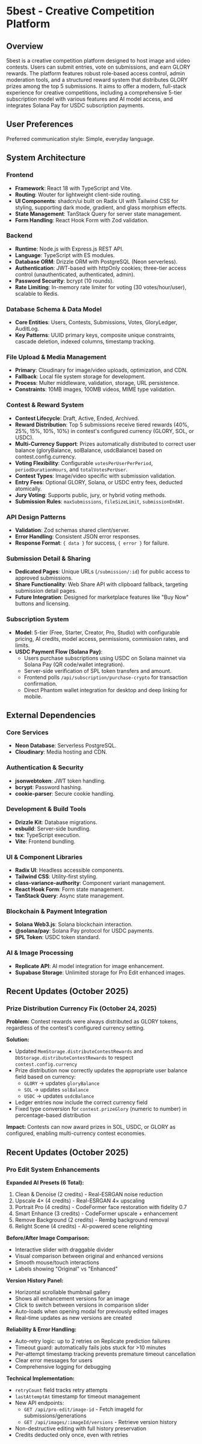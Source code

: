 # 5best - Creative Competition Platform

## Overview
5best is a creative competition platform designed to host image and video contests. Users can submit entries, vote on submissions, and earn GLORY rewards. The platform features robust role-based access control, admin moderation tools, and a structured reward system that distributes GLORY prizes among the top 5 submissions. It aims to offer a modern, full-stack experience for creative competitions, including a comprehensive 5-tier subscription model with various features and AI model access, and integrates Solana Pay for USDC subscription payments.

## User Preferences
Preferred communication style: Simple, everyday language.

## System Architecture

### Frontend
- **Framework**: React 18 with TypeScript and Vite.
- **Routing**: Wouter for lightweight client-side routing.
- **UI Components**: shadcn/ui built on Radix UI with Tailwind CSS for styling, supporting dark mode, gradient, and glass morphism effects.
- **State Management**: TanStack Query for server state management.
- **Form Handling**: React Hook Form with Zod validation.

### Backend
- **Runtime**: Node.js with Express.js REST API.
- **Language**: TypeScript with ES modules.
- **Database ORM**: Drizzle ORM with PostgreSQL (Neon serverless).
- **Authentication**: JWT-based with httpOnly cookies; three-tier access control (unauthenticated, authenticated, admin).
- **Password Security**: bcrypt (10 rounds).
- **Rate Limiting**: In-memory rate limiter for voting (30 votes/hour/user), scalable to Redis.

### Database Schema & Data Model
- **Core Entities**: Users, Contests, Submissions, Votes, GloryLedger, AuditLog.
- **Key Patterns**: UUID primary keys, composite unique constraints, cascade deletion, indexed columns, timestamp tracking.

### File Upload & Media Management
- **Primary**: Cloudinary for image/video uploads, optimization, and CDN.
- **Fallback**: Local file system storage for development.
- **Process**: Multer middleware, validation, storage, URL persistence.
- **Constraints**: 10MB images, 100MB videos, MIME type validation.

### Contest & Reward System
- **Contest Lifecycle**: Draft, Active, Ended, Archived.
- **Reward Distribution**: Top 5 submissions receive tiered rewards (40%, 25%, 15%, 10%, 10%) in contest's configured currency (GLORY, SOL, or USDC).
- **Multi-Currency Support**: Prizes automatically distributed to correct user balance (gloryBalance, solBalance, usdcBalance) based on contest.config.currency.
- **Voting Flexibility**: Configurable `votesPerUserPerPeriod`, `periodDurationHours`, and `totalVotesPerUser`.
- **Contest Types**: Image/video specific with submission validation.
- **Entry Fees**: Optional GLORY, Solana, or USDC entry fees, deducted atomically.
- **Jury Voting**: Supports public, jury, or hybrid voting methods.
- **Submission Rules**: `maxSubmissions`, `fileSizeLimit`, `submissionEndAt`.

### API Design Patterns
- **Validation**: Zod schemas shared client/server.
- **Error Handling**: Consistent JSON error responses.
- **Response Format**: `{ data }` for success, `{ error }` for failure.

### Submission Detail & Sharing
- **Dedicated Pages**: Unique URLs (`/submission/:id`) for public access to approved submissions.
- **Share Functionality**: Web Share API with clipboard fallback, targeting submission detail pages.
- **Future Integration**: Designed for marketplace features like "Buy Now" buttons and licensing.

### Subscription System
- **Model**: 5-tier (Free, Starter, Creator, Pro, Studio) with configurable pricing, AI credits, model access, permissions, commission rates, and limits.
- **USDC Payment Flow (Solana Pay)**:
    - Users purchase subscriptions using USDC on Solana mainnet via Solana Pay (QR code/wallet integration).
    - Server-side verification of SPL token transfers and amount.
    - Frontend polls `/api/subscription/purchase-crypto` for transaction confirmation.
    - Direct Phantom wallet integration for desktop and deep linking for mobile.

## External Dependencies

### Core Services
- **Neon Database**: Serverless PostgreSQL.
- **Cloudinary**: Media hosting and CDN.

### Authentication & Security
- **jsonwebtoken**: JWT token handling.
- **bcrypt**: Password hashing.
- **cookie-parser**: Secure cookie handling.

### Development & Build Tools
- **Drizzle Kit**: Database migrations.
- **esbuild**: Server-side bundling.
- **tsx**: TypeScript execution.
- **Vite**: Frontend bundling.

### UI & Component Libraries
- **Radix UI**: Headless accessible components.
- **Tailwind CSS**: Utility-first styling.
- **class-variance-authority**: Component variant management.
- **React Hook Form**: Form state management.
- **TanStack Query**: Async state management.

### Blockchain & Payment Integration
- **Solana Web3.js**: Solana blockchain interaction.
- **@solana/pay**: Solana Pay protocol for USDC payments.
- **SPL Token**: USDC token standard.

### AI & Image Processing
- **Replicate API**: AI model integration for image enhancement.
- **Supabase Storage**: Unlimited storage for Pro Edit enhanced images.

## Recent Updates (October 2025)

### Prize Distribution Currency Fix (October 24, 2025)
**Problem:** Contest rewards were always distributed as GLORY tokens, regardless of the contest's configured currency setting.

**Solution:**
- Updated `MemStorage.distributeContestRewards` and `DbStorage.distributeContestRewards` to respect `contest.config.currency`
- Prize distribution now correctly updates the appropriate user balance field based on currency:
  - `GLORY` → updates `gloryBalance`
  - `SOL` → updates `solBalance`
  - `USDC` → updates `usdcBalance`
- Ledger entries now include the correct currency field
- Fixed type conversion for `contest.prizeGlory` (numeric to number) in percentage-based distribution

**Impact:** Contests can now award prizes in SOL, USDC, or GLORY as configured, enabling multi-currency contest economies.

## Recent Updates (October 2025)

### Pro Edit System Enhancements

**Expanded AI Presets (6 Total):**
1. Clean & Denoise (2 credits) - Real-ESRGAN noise reduction
2. Upscale 4× (4 credits) - Real-ESRGAN 4× upscaling
3. Portrait Pro (4 credits) - CodeFormer face restoration with fidelity 0.7
4. Smart Enhance (3 credits) - CodeFormer upscale + enhancement
5. Remove Background (2 credits) - Rembg background removal
6. Relight Scene (4 credits) - AI-powered scene relighting

**Before/After Image Comparison:**
- Interactive slider with draggable divider
- Visual comparison between original and enhanced versions
- Smooth mouse/touch interactions
- Labels showing "Original" vs "Enhanced"

**Version History Panel:**
- Horizontal scrollable thumbnail gallery
- Shows all enhancement versions for an image
- Click to switch between versions in comparison slider
- Auto-loads when opening modal for previously edited images
- Real-time updates as new versions are created

**Reliability & Error Handling:**
- Auto-retry logic: up to 2 retries on Replicate prediction failures
- Timeout guard: automatically fails jobs stuck for >10 minutes
- Per-attempt timestamp tracking prevents premature timeout cancellation
- Clear error messages for users
- Comprehensive logging for debugging

**Technical Implementation:**
- `retryCount` field tracks retry attempts
- `lastAttemptAt` timestamp for timeout management
- New API endpoints:
  - `GET /api/pro-edit/image-id` - Fetch imageId for submissions/generations
  - `GET /api/images/:imageId/versions` - Retrieve version history
- Non-destructive editing with full history preservation
- Credits deducted only once, even with retries